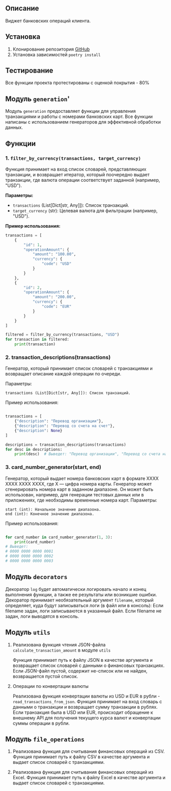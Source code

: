 ## Описание

Виджет банковских операций клиента.

## Установка

1. Клонирование репозитория
   [GitHub](git@github.com:ivira161/10.1.git)
2. Установка зависимостей
   `poetry install`

## Тестирование
Все функции проекта протестированы с оценкой покрытия - 80%
## Модуль `generation`'

Модуль `generation` предоставляет функции для управления транзакциями и работы с номерами банковских карт. Все функции написаны с использованием генераторов для эффективной обработки данных.

## Функции

### 1. `filter_by_currency(transactions, target_currency)`

Функция принимает на вход список словарей, представляющих транзакции, и возвращает итератор, который поочередно выдает транзакции, где валюта операции соответствует заданной (например, "USD").

**Параметры:**
- `transactions` (List[Dict[str, Any]]): Список транзакций.
- `target_currency` (str): Целевая валюта для фильтрации (например, "USD").

**Пример использования:**

```python
transactions = [
    {
        "id": 1,
        "operationAmount": {
            "amount": "100.00",
            "currency": {
                "code": "USD"
            }
        }
    },
    {
        "id": 2,
        "operationAmount": {
            "amount": "200.00",
            "currency": {
                "code": "EUR"
            }
        }
    }
]

filtered = filter_by_currency(transactions, "USD")
for transaction in filtered:
    print(transaction)
```
### 2. transaction_descriptions(transactions)

Генератор, который принимает список словарей с транзакциями и возвращает описание каждой операции по очереди.

Параметры:

    transactions (List[Dict[str, Any]]): Список транзакций.

Пример использования:

```Python

transactions = [
    {"description": "Перевод организации"},
    {"description": "Перевод со счета на счет"},
    {"description": None}
]

descriptions = transaction_descriptions(transactions)
for desc in descriptions:
    print(desc)  # Выведет: "Перевод организации", "Перевод со счета на счет", "Нет описания"
```
### 3. card_number_generator(start, end)

Генератор, который выдает номера банковских карт в формате XXXX XXXX XXXX XXXX, где X — цифра номера карты. Генератор может сгенерировать номера карт в заданном диапазоне.
Он может быть использован, например, для генерации тестовых данных или в приложениях, где необходимы временные номера карт.
Параметры:

    start (int): Начальное значение диапазона.
    end (int): Конечное значение диапазона.

Пример использования:

```Python

for card_number in card_number_generator(1, 3):
    print(card_number)  
# Выведет:
# 0000 0000 0000 0001
# 0000 0000 0000 0002
# 0000 0000 0000 0003
```
## Модуль `decorators`

Декоратор `log` будет автоматически логировать начало и конец выполнения функции, 
а также ее результаты или возникшие ошибки. Декоратор принимает необязательный аргумент
`filename`, который определяет, куда будут записываться логи (в файл или в консоль):
Если filename задан, логи записываются в указанный файл. Если filename
не задан, логи выводятся в консоль.

## Модуль `utils`

1. Реализована функция чтения JSON-файла  `calculate_transaction_amount` в модуле `utils`
    
    Функция принимает путь к файлу JSON в качестве аргумента и возвращает список словарей 
    с данными о финансовых транзакциях. Если JSON-файл пустой, содержит не-список или не найден, 
    возвращается пустой список.

2. Операции по конвертации валюты
    
    Реализована функция конвертации валюты из USD и EUR в рубли - `read_transactions_from_json`.
    Функция принимает на вход словарь с данными о транзакции и возвращает сумму транзакции 
    в рублях.
    Если транзакция была в USD или EUR, происходит обращение к внешнему API 
    для получения текущего курса валют и конвертации суммы операции в рубли.

## Модуль `file_operations`

1. Реализована функция для считывания финансовых операций из CSV. 
Функция принимает путь к файлу CSV в качестве аргумента и выдает список словарей с транзакциями.

2. Реализована функция для считывания финансовых операций из Excel.
Функция принимает путь к файлу Excel в качестве аргумента и выдает список
словарей с транзакциями.